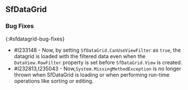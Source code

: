 ## SfDataGrid

### Bug Fixes
{:#sfdatagrid-bug-fixes}

* \#I233148 - Now, by setting `SfDataGrid.CanUseViewFilter` as `true`, the datagrid is loaded with the filtered data even when the `DataView.RowFilter` property is set before `SfDataGrid.View` is created.
* \#I232813,I235043 - Now,`System.MissingMethodException` is no longer thrown when SfDataGrid is loading or when performing run-time operations like sorting or editing.
